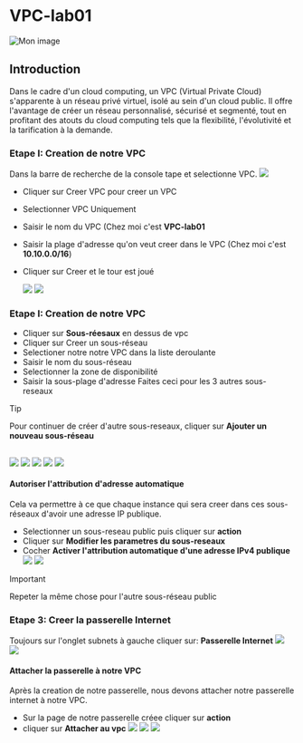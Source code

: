 # VPC-lab01
![Mon image](https://github.com/TAMINI7777/VPC-lab01/blob/main/map%20du%20vpc.webp)
## Introduction
Dans le cadre d'un cloud computing, un VPC (Virtual Private Cloud) s'apparente à un réseau privé virtuel, isolé au sein d'un cloud public. Il offre l'avantage de créer un réseau personnalisé, sécurisé et segmenté, tout en profitant des atouts du cloud computing tels que la flexibilité, l'évolutivité et la tarification à la demande.
### Etape I: Creation de notre VPC
Dans la barre de recherche de la console tape et selectionne VPC.
![](https://github.com/TAMINI7777/VPC-lab01/blob/main/Barre%20de%20recherche.png)

* Cliquer sur Creer VPC pour creer un VPC
* Selectionner VPC Uniquement
* Saisir le nom du VPC (Chez moi c'est **VPC-lab01**
* Saisir la plage d'adresse qu'on veut creer dans le VPC (Chez moi c'est **10.10.0.0/16**)
* Cliquer sur Creer et le tour est joué

  ![](https://github.com/TAMINI7777/VPC-lab01/blob/main/Creer-vpc.png)
  ![](https://github.com/TAMINI7777/VPC-lab01/blob/main/vpc-creer2.png)
  

### Etape I: Creation de notre VPC
* Cliquer sur **Sous-réesaux** en dessus de vpc
* Cliquer sur Creer un sous-réseau
* Selectioner notre notre VPC dans la liste deroulante
* Saisir le nom du sous-réseau
* Selectionner la zone de disponibilité
* Saisir la sous-plage d'adresse
Faites ceci pour les 3 autres sous-reseaux

> [!TIP]
> Pour continuer de créer d'autre sous-reseaux, cliquer sur **Ajouter un nouveau sous-réseau**
##   
![](https://github.com/TAMINI7777/VPC-lab01/blob/main/creer-sous-reseaux.png)
![](https://github.com/TAMINI7777/VPC-lab01/blob/main/sous-reseau2.png)
![](https://github.com/TAMINI7777/VPC-lab01/blob/main/sous-reseau3.png)
![](https://github.com/TAMINI7777/VPC-lab01/blob/main/sous-reseau4.png)
![](https://github.com/TAMINI7777/VPC-lab01/blob/main/subnets-creer.png)

#### Autoriser l'attribution d'adresse automatique
Cela va permettre à ce que chaque instance qui sera creer dans ces sous-réseaux d'avoir une adresse IP publique.
* Selectionner un sous-reseau public puis cliquer sur **action**
* Cliquer sur **Modifier les parametres du sous-reseaux**
* Cocher **Activer l'attribution automatique d'une adresse IPv4 publique**
![](https://github.com/TAMINI7777/VPC-lab01/blob/main/Autoriser%20l'attribution%20automatique00%20.png)
![](https://github.com/TAMINI7777/VPC-lab01/blob/main/Autoriser%20l'attribution%20automatique%20.png)
> [!IMPORTANT]
> Repeter la même chose pour l'autre sous-réseau public

### Etape 3: Creer la passerelle Internet
Toujours sur l'onglet subnets à gauche cliquer sur: **Passerelle Internet**
![](https://github.com/TAMINI7777/VPC-lab01/blob/main/pass-internet.png)
![](https://github.com/TAMINI7777/VPC-lab01/blob/main/nom-IGW.png)

#### Attacher la passerelle à notre VPC
Après la creation de notre passerelle, nous devons attacher notre passerelle internet à notre VPC.
 * Sur la page de notre passerelle créee cliquer sur **action**
 * cliquer sur **Attacher au vpc**
![](https://github.com/TAMINI7777/VPC-lab01/blob/main/pass-internet.png)
![](https://github.com/TAMINI7777/VPC-lab01/blob/main/nom-IGW.png)
![](https://github.com/TAMINI7777/VPC-lab01/blob/main/Attacher_au_vpc.png)
 
